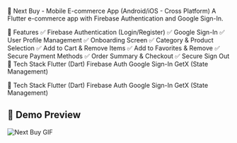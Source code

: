🛒 Next Buy - Mobile E-commerce App (Android/iOS - Cross Platform)
A Flutter e-commerce app with Firebase Authentication and Google Sign-In.

📌 Features
✅ Firebase Authentication (Login/Register)
✅ Google Sign-In
✅ User Profile Management
✅ Onboarding Screen
✅ Category & Product Selection
✅ Add to Cart & Remove Items
✅ Add to Favorites & Remove
✅ Secure Payment Methods
✅ Order Summary & Checkout
✅ Secure Sign Out
🚀 Tech Stack
Flutter (Dart)
Firebase Auth
Google Sign-In
GetX (State Management)

🚀 Tech Stack
Flutter (Dart)
Firebase Auth
Google Sign-In
GetX (State Management)

## 🎥 Demo Preview  
![Next Buy GIF](https://github.com/Matifawan/next-buy/blob/main/next_buy.gif)

